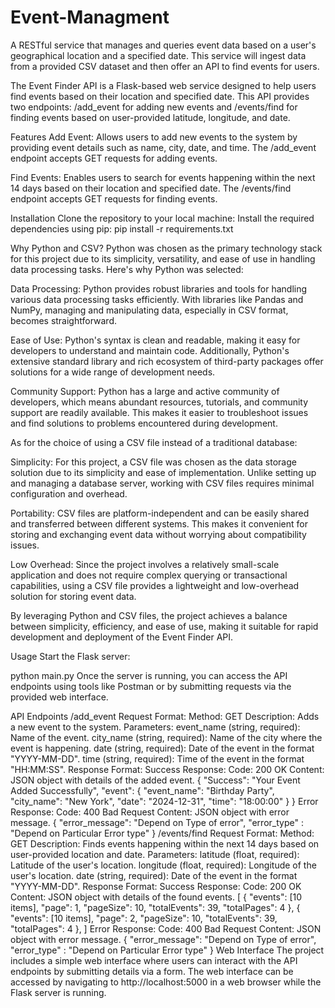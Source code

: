 # Event-Managment
A RESTful service that manages and queries event data based on a user's geographical location and a specified date. This service will ingest data from a provided CSV dataset and then offer an API to find events for users.

The Event Finder API is a Flask-based web service designed to help users find events based on their location and specified date. This API provides two endpoints: /add_event for adding new events and /events/find for finding events based on user-provided latitude, longitude, and date.

Features
Add Event: Allows users to add new events to the system by providing event details such as name, city, date, and time. The /add_event endpoint accepts GET requests for adding events.

Find Events: Enables users to search for events happening within the next 14 days based on their location and specified date. The /events/find endpoint accepts GET requests for finding events.

Installation
Clone the repository to your local machine:
Install the required dependencies using pip:
pip install -r requirements.txt

Why Python and CSV?
Python was chosen as the primary technology stack for this project due to its simplicity, versatility, and ease of use in handling data processing tasks. Here's why Python was selected:

Data Processing: Python provides robust libraries and tools for handling various data processing tasks efficiently. With libraries like Pandas and NumPy, managing and manipulating data, especially in CSV format, becomes straightforward.

Ease of Use: Python's syntax is clean and readable, making it easy for developers to understand and maintain code. Additionally, Python's extensive standard library and rich ecosystem of third-party packages offer solutions for a wide range of development needs.

Community Support: Python has a large and active community of developers, which means abundant resources, tutorials, and community support are readily available. This makes it easier to troubleshoot issues and find solutions to problems encountered during development.

As for the choice of using a CSV file instead of a traditional database:

Simplicity: For this project, a CSV file was chosen as the data storage solution due to its simplicity and ease of implementation. Unlike setting up and managing a database server, working with CSV files requires minimal configuration and overhead.

Portability: CSV files are platform-independent and can be easily shared and transferred between different systems. This makes it convenient for storing and exchanging event data without worrying about compatibility issues.

Low Overhead: Since the project involves a relatively small-scale application and does not require complex querying or transactional capabilities, using a CSV file provides a lightweight and low-overhead solution for storing event data.

By leveraging Python and CSV files, the project achieves a balance between simplicity, efficiency, and ease of use, making it suitable for rapid development and deployment of the Event Finder API.

Usage
Start the Flask server:

python main.py
Once the server is running, you can access the API endpoints using tools like Postman or by submitting requests via the provided web interface.

API Endpoints
/add_event
Request Format:
Method: GET
Description: Adds a new event to the system.
Parameters:
event_name (string, required): Name of the event.
city_name (string, required): Name of the city where the event is happening.
date (string, required): Date of the event in the format "YYYY-MM-DD".
time (string, required): Time of the event in the format "HH:MM:SS".
Response Format:
Success Response:
Code: 200 OK
Content: JSON object with details of the added event.
{
    "Success": "Your Event Added Successfully",
    "event": {
        "event_name": "Birthday Party",
        "city_name": "New York",
        "date": "2024-12-31",
        "time": "18:00:00"
    }
}
Error Response:
Code: 400 Bad Request
Content: JSON object with error message.
{
    "error_message": "Depend on Type of error",
    "error_type" : "Depend on Particular Error type"
}
/events/find
Request Format:
Method: GET
Description: Finds events happening within the next 14 days based on user-provided location and date.
Parameters:
latitude (float, required): Latitude of the user's location.
longitude (float, required): Longitude of the user's location.
date (string, required): Date of the event in the format "YYYY-MM-DD".
Response Format:
Success Response:
Code: 200 OK
Content: JSON object with details of the found events.
[
    {
        "events": [10 items],
        "page": 1,
        "pageSize": 10,
        "totalEvents": 39,
        "totalPages": 4
    },
    {
        "events": [10 items],
        "page": 2,
        "pageSize": 10,
        "totalEvents": 39,
        "totalPages": 4
    },
]
Error Response:
Code: 400 Bad Request
Content: JSON object with error message.
{
    "error_message": "Depend on Type of error",
    "error_type" : "Depend on Particular Error type"
}
Web Interface
The project includes a simple web interface where users can interact with the API endpoints by submitting details via a form. The web interface can be accessed by navigating to http://localhost:5000 in a web browser while the Flask server is running.
